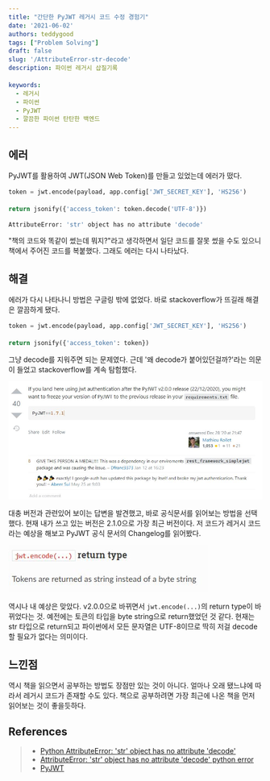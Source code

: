 ```yaml
---
title: "간단한 PyJWT 레거시 코드 수정 경험기"
date: '2021-06-02'
authors: teddygood
tags: ["Problem Solving"]
draft: false
slug: '/AttributeError-str-decode'
description: 파이썬 레거시 삽질기록

keywords:
  - 레거시
  - 파이썬
  - PyJWT
  - 깔끔한 파이썬 탄탄한 백엔드
---
```


## 에러

PyJWT를 활용하여 JWT(JSON Web Token)를 만들고 있었는데 에러가 떴다.

```python
token = jwt.encode(payload, app.config['JWT_SECRET_KEY'], 'HS256')

return jsonify({'access_token': token.decode('UTF-8')})
```

```bash
AttributeError: 'str' object has no attribute 'decode'
```

"책의 코드와 똑같이 썼는데 뭐지?"라고 생각하면서 일단 코드를 잘못 썼을 수도 있으니 책에서 주어진 코드를 복붙했다. 그래도 에러는 다시 나타났다.

<!--truncate-->

## 해결

에러가 다시 나타나니 방법은 구글링 밖에 없었다. 바로 stackoverflow가 뜨길래 해결은 깔끔하게 됐다.

```python
token = jwt.encode(payload, app.config['JWT_SECRET_KEY'], 'HS256')

return jsonify({'access_token': token})
```

그냥 decode를 지워주면 되는 문제였다. 근데 '왜 decode가 붙어있던걸까?'라는 의문이 들었고 stackoverflow를 계속 탐험했다.

![pyjwt-version-stackoverflow](pyjwt-version-stackoverflow.jpg)

대충 버전과 관련있어 보이는 답변을 발견했고, 바로 공식문서를 읽어보는 방법을 선택했다. 현재 내가 쓰고 있는 버전은 2.1.0으로 가장 최근 버전이다. 저 코드가 레거시 코드라는 예상을 해보고 PyJWT 공식 문서의 Changelog를 읽어봤다.

![jwt-encode-return-type](jwt-encode-return-type.jpg)

역시나 내 예상은 맞았다. v2.0.0으로 바뀌면서 `jwt.encode(...)`의 return type이 바뀌었다는 것. 예전에는 토큰의 타입을 byte string으로 return했었던 것 같다. 현재는 str 타입으로 return되고 파이썬에서 모든 문자열은 UTF-8이므로 딱히 저걸 decode할 필요가 없다는 의미이다.

## 느낀점

역시 책을 읽으면서 공부하는 방법도 장점만 있는 것이 아니다. 얼마나 오래 됐느냐에 따라서 레거시 코드가 존재할 수도 있다. 책으로 공부하려면 가장 최근에 나온 책을 먼저 읽어보는 것이 좋을듯하다.


## References

>- [Python AttributeError: 'str' object has no attribute 'decode'](https://stackoverflow.com/questions/50979667/python-attributeerror-str-object-has-no-attribute-decode) 
>- [AttributeError: 'str' object has no attribute 'decode' python error](https://stackoverflow.com/questions/65798281/attributeerror-str-object-has-no-attribute-decode-python-error/)
>- [PyJWT](https://pyjwt.readthedocs.io/en/latest/index.html)